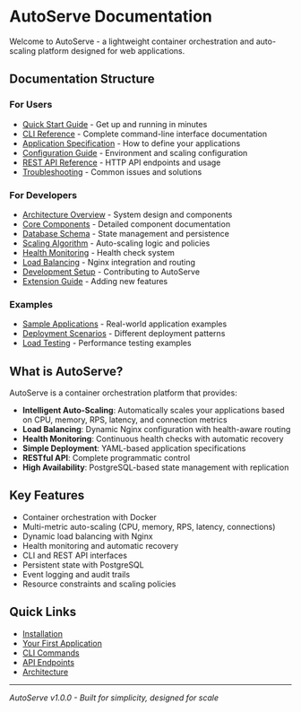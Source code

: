 # AutoServe Documentation

Welcome to AutoServe - a lightweight container orchestration and auto-scaling platform designed for web applications.

## Documentation Structure

### For Users
- [Quick Start Guide](user-guide/quick-start.md) - Get up and running in minutes
- [CLI Reference](user-guide/cli-reference.md) - Complete command-line interface documentation
- [Application Specification](user-guide/app-spec.md) - How to define your applications
- [Configuration Guide](user-guide/configuration.md) - Environment and scaling configuration
- [REST API Reference](user-guide/api-reference.md) - HTTP API endpoints and usage
- [Troubleshooting](user-guide/troubleshooting.md) - Common issues and solutions

### For Developers
- [Architecture Overview](developer-guide/architecture.md) - System design and components
- [Core Components](developer-guide/components.md) - Detailed component documentation
- [Database Schema](developer-guide/database.md) - State management and persistence
- [Scaling Algorithm](developer-guide/scaling.md) - Auto-scaling logic and policies
- [Health Monitoring](developer-guide/health.md) - Health check system
- [Load Balancing](developer-guide/load-balancing.md) - Nginx integration and routing
- [Development Setup](developer-guide/development.md) - Contributing to AutoServe
- [Extension Guide](developer-guide/extensions.md) - Adding new features

### Examples
- [Sample Applications](examples/applications.md) - Real-world application examples
- [Deployment Scenarios](examples/deployments.md) - Different deployment patterns
- [Load Testing](examples/load-testing.md) - Performance testing examples

## What is AutoServe?

AutoServe is a container orchestration platform that provides:

- **Intelligent Auto-Scaling**: Automatically scales your applications based on CPU, memory, RPS, latency, and connection metrics
- **Load Balancing**: Dynamic Nginx configuration with health-aware routing
- **Health Monitoring**: Continuous health checks with automatic recovery
- **Simple Deployment**: YAML-based application specifications
- **RESTful API**: Complete programmatic control
- **High Availability**: PostgreSQL-based state management with replication

## Key Features

- Container orchestration with Docker
- Multi-metric auto-scaling (CPU, memory, RPS, latency, connections)
- Dynamic load balancing with Nginx
- Health monitoring and automatic recovery
- CLI and REST API interfaces
- Persistent state with PostgreSQL
- Event logging and audit trails
- Resource constraints and scaling policies

## Quick Links

- [Installation](user-guide/quick-start.md#installation)
- [Your First Application](user-guide/quick-start.md#deploying-your-first-app)
- [CLI Commands](user-guide/cli-reference.md)
- [API Endpoints](user-guide/api-reference.md)
- [Architecture](developer-guide/architecture.md)

---

*AutoServe v1.0.0 - Built for simplicity, designed for scale*